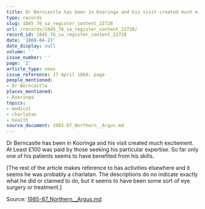 ```yaml
---
title: Dr Berncastle has been in Kooringa and his visit created much excitement.
type: records
slug: 1845_76_sa_register_content_22728
url: /records/1845_76_sa_register_content_22728/
record_id: 1845_76_sa_register_content_22728
date: '1869-04-27'
date_display: null
volume: ''
issue_number: ''
page: '2'
article_type: news
issue_reference: 27 April 1869, page
people_mentioned:
- Dr Berncastle
places_mentioned:
- Kooringa
topics:
- medical
- charlatan
- health
source_document: 1985-87_Northern__Argus.md
---
```


Dr Berncastle has been in Kooringa and his visit created much excitement.  At Least £100 was paid by those seeking his particular expertise.  So far only one of his patients seems to have benefited from his skills.

[The rest of the article makes reference to has activities elsewhere and it seems he was probably a charlatan.  The descriptions do no indicate exactly what he did or claimed to do, but it seems to have been some sort of eye surgery or treatment.]

Source: [1985-87_Northern__Argus.md](/downloads/markdown/1985-87_Northern__Argus.md)

